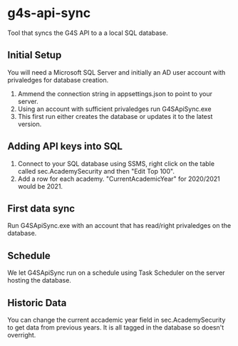 # g4s-api-sync
Tool that syncs the G4S API to a a local SQL database.

## Initial Setup
You will need a Microsoft SQL Server and initially an AD user account with privaledges for database creation.

1. Ammend the connection string in appsettings.json to point to your server.
2. Using an account with sufficient privaledges run G4SApiSync.exe
3. This first run either creates the database or updates it to the latest version.

## Adding API keys into SQL
1. Connect to your SQL database using SSMS, right click on the table called sec.AcademySecurity and then "Edit Top 100".
2. Add a row for each academy. "CurrentAcademicYear" for 2020/2021 would be 2021.

## First data sync
Run G4SApiSync.exe with an account that has read/right privaledges on the database.

## Schedule
We let G4SApiSync run on a schedule using Task Scheduler on the server hosting the database.

## Historic Data
You can change the current accademic year field in sec.AcademySecurity to get data from previous years. It is all tagged in the database so doesn't overright.



